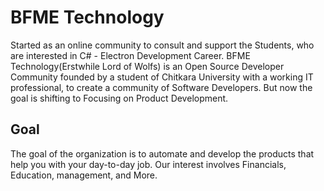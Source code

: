 # BFME Technology
Started as an online community to consult and support the Students, who are interested in C# - Electron Development Career. BFME Technology(Erstwhile Lord of Wolfs) is an Open Source Developer Community founded by a student of Chitkara University with a working IT professional, to create a community of Software Developers. But now the goal is shifting to Focusing on Product Development. 

## Goal
The goal of the organization is to automate and develop the products that help you with your day-to-day job. Our interest involves Financials, Education, management, and More. 
